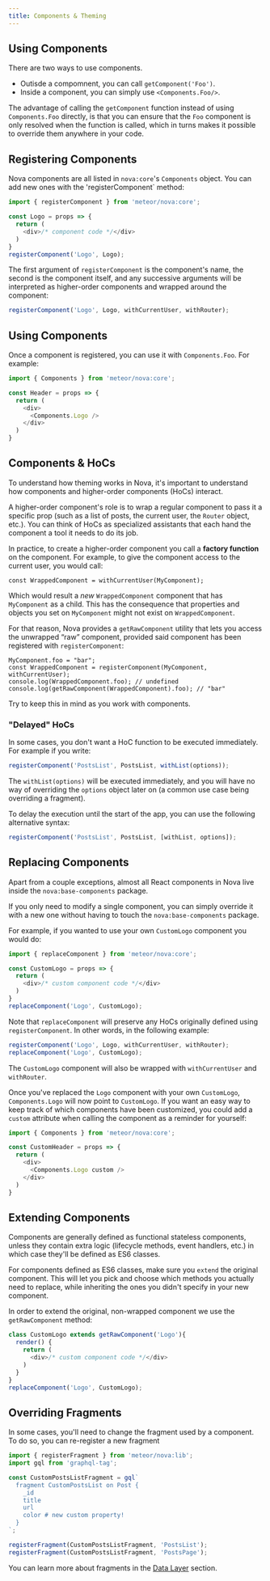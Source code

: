 ```yaml
---
title: Components & Theming
---
```


## Using Components

There are two ways to use components.

- Outisde a compomnent, you can call `getComponent('Foo')`.
- Inside a component, you can simply use `<Components.Foo/>`.

The advantage of calling the `getComponent` function instead of using `Components.Foo` directly, is that you can ensure that the `Foo` component is only resolved when the function is called, which in turns makes it possible to override them anywhere in your code. 

## Registering Components

Nova components are all listed in `nova:core`'s `Components` object. You can add new ones with the 'registerComponent` method:

```js
import { registerComponent } from 'meteor/nova:core';

const Logo = props => {
  return (
    <div>/* component code */</div>
  )
}
registerComponent('Logo', Logo);
```

The first argument of `registerComponent` is the component's name, the second is the component itself, and any successive arguments will be interpreted as higher-order components and wrapped around the component:

```js
registerComponent('Logo', Logo, withCurrentUser, withRouter);
```

## Using Components

Once a component is registered, you can use it with `Components.Foo`. For example:

```js
import { Components } from 'meteor/nova:core';

const Header = props => {
  return (
    <div>
      <Components.Logo />
    </div>
  )
}
```

## Components & HoCs

To understand how theming works in Nova, it's important to understand how components and higher-order components (HoCs) interact. 

A higher-order component's role is to wrap a regular component to pass it a specific prop (such as a list of posts, the current user, the `Router` object, etc.). You can think of HoCs as specialized assistants that each hand the component a tool it needs to do its job. 

In practice, to create a higher-order component you call a **factory function** on the component. For example, to give the component access to the current user, you would call:

```
const WrappedComponent = withCurrentUser(MyComponent);
```

Which would result a *new* `WrappedComponent` component that has `MyComponent` as a child. This has the consequence that properties and objects you set on `MyComponent` might not exist on `WrappedComponent`. 

For that reason, Nova provides a `getRawComponent` utility that lets you access the unwrapped “raw” component, provided said component has been registered with `registerComponent`:

```
MyComponent.foo = "bar";
const WrappedComponent = registerComponent(MyComponent, withCurrentUser);
console.log(WrappedComponent.foo); // undefined
console.log(getRawComponent(WrappedComponent).foo); // "bar"
```

Try to keep this in mind as you work with components.

### "Delayed" HoCs

In some cases, you don't want a HoC function to be executed immediately. For example if you write:

```js
registerComponent('PostsList', PostsList, withList(options));
```

The `withList(options)` will be executed immediately, and you will have no way of overriding the `options` object later on (a common use case being overriding a fragment).

To delay the execution until the start of the app, you can use the following alternative syntax:

```js
registerComponent('PostsList', PostsList, [withList, options]);
```

## Replacing Components

Apart from a couple exceptions, almost all React components in Nova live inside the `nova:base-components` package. 

If you only need to modify a single component, you can simply override it with a new one without having to touch the `nova:base-components` package.

For example, if you wanted to use your own `CustomLogo` component you would do:

```js
import { replaceComponent } from 'meteor/nova:core';

const CustomLogo = props => {
  return (
    <div>/* custom component code */</div>
  )
}
replaceComponent('Logo', CustomLogo);
```

Note that `replaceComponent` will preserve any HoCs originally defined using `registerComponent`. In other words, in the following example:

```js
registerComponent('Logo', Logo, withCurrentUser, withRouter);
replaceComponent('Logo', CustomLogo);
```

The `CustomLogo` component will also be wrapped with `withCurrentUser` and `withRouter`.

Once you've replaced the `Logo` component with your own `CustomLogo`, `Components.Logo` will now point to `CustomLogo`. If you want an easy way to keep track of which components have been customized, you could add a `custom` attribute when calling the component as a reminder for yourself:

```js
import { Components } from 'meteor/nova:core';

const CustomHeader = props => {
  return (
    <div>
      <Components.Logo custom />
    </div>
  )
}
```

## Extending Components

Components are generally defined as functional stateless components, unless they contain extra logic (lifecycle methods, event handlers, etc.) in which case they'll be defined as ES6 classes.

For components defined as ES6 classes, make sure you `extend` the original component. This will let you pick and choose which methods you actually need to replace, while inheriting the ones you didn't specify in your new component.

In order to extend the original, non-wrapped component we use the `getRawComponent` method:

```js
class CustomLogo extends getRawComponent('Logo'){
  render() {
    return (
      <div>/* custom component code */</div>
    )
  }
}
replaceComponent('Logo', CustomLogo);
```

## Overriding Fragments

In some cases, you'll need to change the fragment used by a component. To do so, you can re-register a new fragment

```js
import { registerFragment } from 'meteor/nova:lib';
import gql from 'graphql-tag';

const CustomPostsListFragment = gql`
  fragment CustomPostsList on Post {
    _id
    title
    url
    color # new custom property!
  }
`;

registerFragment(CustomPostsListFragment, 'PostsList');
registerFragment(CustomPostsListFragment, 'PostsPage');
```

You can learn more about fragments in the [Data Layer](/data-layer.html#fragments) section. 